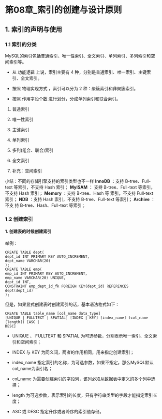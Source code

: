 # 第08章_索引的创建与设计原则

## 1. 索引的声明与使用

### 1.1 索引的分类

MySQL的索引包括普通索引、唯一性索引、全文索引、单列索引、多列索引和空间索引等。

- 从 功能逻辑 上说，索引主要有 4 种，分别是普通索引、唯一索引、主键索引、全文索引。
- 按照 物理实现方式 ，索引可以分为 2 种：聚簇索引和非聚簇索引。

- 按照 作用字段个数 进行划分，分成单列索引和联合索引。

1. 普通索引
2. 唯一性索引

3. 主键索引
4.  单列索引

5. 多列(组合、联合)索引 
6. 全文索引

7. 补充：空间索引

小结：不同的存储引擎支持的索引类型也不一样 **InnoDB** ：支持 B-tree、Full-text 等索引，不支持 Hash 索引； **MyISAM** ： 支持 B-tree、Full-text 等索引，不支持 Hash 索引； **Memory** ：支持 B-tree、Hash 等 索引，不支持 Full-text 索引； **NDB** ：支持 Hash 索引，不支持 B-tree、Full-text 等索引； **Archive** ：不支 持 B-tree、Hash、Full-text 等索引；

### 1.2 创建索引

#### 1. 创建表的时候创建索引

举例：

```mysql
CREATE TABLE dept(
dept_id INT PRIMARY KEY AUTO_INCREMENT,
dept_name VARCHAR(20)
);
CREATE TABLE emp(
emp_id INT PRIMARY KEY AUTO_INCREMENT,
emp_name VARCHAR(20) UNIQUE,
dept_id INT,
CONSTRAINT emp_dept_id_fk FOREIGN KEY(dept_id) REFERENCES dept(dept_id)
);
```

但是，如果显式创建表时创建索引的话，基本语法格式如下：

```mysql
CREATE TABLE table_name [col_name data_type]
[UNIQUE | FULLTEXT | SPATIAL] [INDEX | KEY] [index_name] (col_name [length]) [ASC |
DESC]

```

- UNIQUE 、 FULLTEXT 和 SPATIAL 为可选参数，分别表示唯一索引、全文索引和空间索引； 

- INDEX 与 KEY 为同义词，两者的作用相同，用来指定创建索引；

- index_name 指定索引的名称，为可选参数，如果不指定，那么MySQL默认col_name为索引名； 

- col_name 为需要创建索引的字段列，该列必须从数据表中定义的多个列中选择；

- length 为可选参数，表示索引的长度，只有字符串类型的字段才能指定索引长度； 
- ASC 或 DESC 指定升序或者降序的索引值存储。